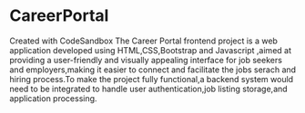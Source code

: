 # CareerPortal
Created with CodeSandbox
The Career Portal frontend project is a web application developed using HTML,CSS,Bootstrap and Javascript ,aimed at providing a user-friendly and visually appealing interface for job seekers and employers,making it easier to connect and facilitate the jobs serach and hiring process.To make the project fully functional,a backend system would need to be integrated to handle user authentication,job listing storage,and application processing.
